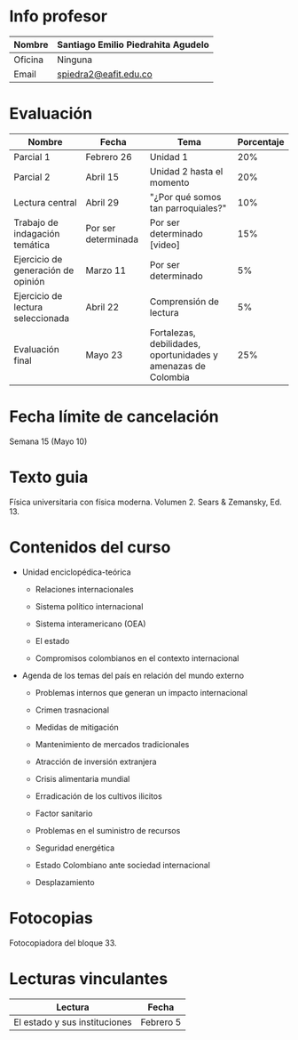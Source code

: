 # Info profesor

| Nombre  | Santiago Emilio Piedrahita Agudelo |
| ------- | ---------------------------------- |
| Oficina | Ninguna                            |
| Email   | spiedra2@eafit.edu.co              |

# Evaluación

| Nombre                             | Fecha               | Tema                                                          | Porcentaje |
| ---------------------------------- | ------------------- | ------------------------------------------------------------- | ---------- |
| Parcial 1                          | Febrero 26          | Unidad 1                                                      | 20%        |
| Parcial 2                          | Abril 15            | Unidad 2 hasta el momento                                     | 20%        |
| Lectura central                    | Abril 29            | "¿Por qué somos tan parroquiales?"                            | 10%        |
| Trabajo de indagación temática     | Por ser determinada | Por ser determinado [video]                                   | 15%        |
| Ejercicio de generación de opinión | Marzo 11            | Por ser determinado                                           | 5%         |
| Ejercicio de lectura seleccionada  | Abril 22            | Comprensión de lectura                                        | 5%         |
| Evaluación final                   | Mayo 23             | Fortalezas, debilidades, oportunidades y amenazas de Colombia | 25%        |

# Fecha límite de cancelación

Semana 15 (Mayo 10)

# Texto guia

Física universitaria con física moderna. Volumen 2. Sears & Zemansky, Ed. 13.

# Contenidos del curso

- Unidad enciclopédica-teórica
  
  - Relaciones internacionales
  
  - Sistema político internacional
  
  - Sistema interamericano (OEA)
  
  - El estado
  
  - Compromisos colombianos en el contexto internacional

- Agenda de los temas del país en relación del mundo externo
  
  - Problemas internos que generan un impacto internacional
  
  - Crimen trasnacional
  
  - Medidas de mitigación
  
  - Mantenimiento de mercados tradicionales
  
  - Atracción de inversión extranjera
  
  - Crisis alimentaria mundial
  
  - Erradicación de los cultivos ilicitos
  
  - Factor sanitario
  
  - Problemas en el suministro de recursos
  
  - Seguridad energética
  
  - Estado Colombiano ante sociedad internacional
  
  - Desplazamiento

# Fotocopias

Fotocopiadora del bloque 33.

# Lecturas vinculantes

| Lectura                       | Fecha     |
| ----------------------------- | --------- |
| El estado y sus instituciones | Febrero 5 |
